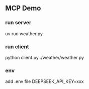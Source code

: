 ## MCP Demo

### run server
uv run weather.py

### run client
python client.py ./weather/weather.py


### env
add .env file
DEEPSEEK_API_KEY=xxx
